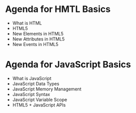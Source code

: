 # Agenda for HMTL Basics

* What is HTML
* HTML5
* New Elements in HTML5
* New Attributes in HTML5
* New Events in HTML5

# Agenda for JavaScript Basics

* What is JavaScript
* JavaScript Data Types
* JavaScript Memory Management
* JavaScript Syntax
* JavaScript Variable Scope
* HTML5 + JavaScript APIs
